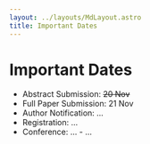 ```yaml
---
layout: ../layouts/MdLayout.astro
title: Important Dates
---
```


# Important Dates

- Abstract Submission: <s>20 Nov</s>
- Full Paper Submission: 21 Nov
- Author Notification: ...
- Registration: ...
- Conference: ... - ...
